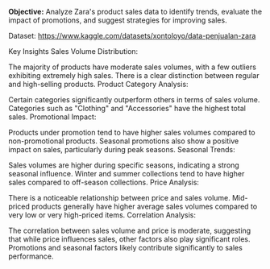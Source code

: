 **Objective:**
Analyze Zara's product sales data to identify trends, evaluate the impact of promotions, and suggest strategies for improving sales.

Dataset:
https://www.kaggle.com/datasets/xontoloyo/data-penjualan-zara

Key Insights
Sales Volume Distribution:

The majority of products have moderate sales volumes, with a few outliers exhibiting extremely high sales.
There is a clear distinction between regular and high-selling products.
Product Category Analysis:

Certain categories significantly outperform others in terms of sales volume.
Categories such as "Clothing" and "Accessories" have the highest total sales.
Promotional Impact:

Products under promotion tend to have higher sales volumes compared to non-promotional products.
Seasonal promotions also show a positive impact on sales, particularly during peak seasons.
Seasonal Trends:

Sales volumes are higher during specific seasons, indicating a strong seasonal influence.
Winter and summer collections tend to have higher sales compared to off-season collections.
Price Analysis:

There is a noticeable relationship between price and sales volume.
Mid-priced products generally have higher average sales volumes compared to very low or very high-priced items.
Correlation Analysis:

The correlation between sales volume and price is moderate, suggesting that while price influences sales, other factors also play significant roles.
Promotions and seasonal factors likely contribute significantly to sales performance.
